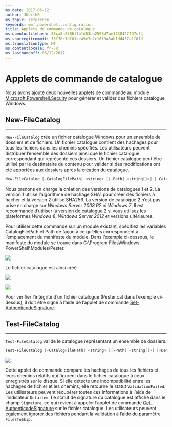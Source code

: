 ```yaml
---
ms.date: 2017-06-12
author: JKeithB
ms.topic: reference
keywords: wmf,powershell,configuration
title: Applets de commande de catalogue
ms.openlocfilehash: 88ca8a3366f7b1d83ba2596d7ae1230427797cf4
ms.sourcegitcommit: 75f70c7df01eea5e7a2c16f9a3ab1dd437a1f8fd
ms.translationtype: HT
ms.contentlocale: fr-FR
ms.lasthandoff: 06/12/2017
---
```

<a id="catalog-cmdlets" class="xliff"></a>
# Applets de commande de catalogue  

Nous avons ajouté deux nouvelles applets de commande au module [Microsoft.Powershell.Secuity](https://technet.microsoft.com/en-us/library/hh847877.aspx) pour générer et valider des fichiers catalogue Windows.  

<a id="new-filecatalog" class="xliff"></a>
## New-FileCatalog 
--------------------------------

`New-FileCatalog` crée un fichier catalogue Windows pour un ensemble de dossiers et de fichiers. Un fichier catalogue contient des hachages pour tous les fichiers dans les chemins spécifiés. Les utilisateurs peuvent distribuer l’ensemble des dossiers ainsi que le fichier catalogue correspondant qui représente ces dossiers. Un fichier catalogue peut être utilisé par le destinataire du contenu pour valider si des modifications ont été apportées aux dossiers après la création du catalogue.    

```PowerShell
New-FileCatalog [-CatalogFilePath] <string> [[-Path] <string[]>] [-CatalogVersion <int>] [-WhatIf] [-Confirm] [<CommonParameters>]
```
Nous prenons en charge la création des versions de catalogues 1 et 2. La version 1 utilise l’algorithme de hachage SHA1 pour créer des fichiers à hacher et la version 2 utilise SHA256. La version de catalogue 2 n’est pas prise en charge sur *Windows Server 2008 R2* ni *Windows 7*. Il est recommandé d’utiliser la version de catalogue 2 si vous utilisez les plateformes *Windows 8*, *Windows Server 2012* et versions ultérieures.  

Pour utiliser cette commande sur un module existant, spécifiez les variables CatalogFilePath et Path de façon à ce qu’elles correspondent à l’emplacement du manifeste du module. Dans l’exemple ci-dessous, le manifeste du module se trouve dans C:\Program Files\Windows PowerShell\Modules\Pester. 

![](../images/NewFileCatalog.jpg)

Le fichier catalogue est ainsi créé. 

![](../images/CatalogFile1.jpg)  

![](../images/CatalogFile2.jpg) 

Pour vérifier l’intégrité d’un fichier catalogue (Pester.cat dans l’exemple ci-dessus), il doit être signé à l’aide de l’applet de commande [Set-AuthenticodeSignature](https://technet.microsoft.com/library/hh849819.aspx).   


<a id="test-filecatalog" class="xliff"></a>
## Test-FileCatalog 
--------------------------------

`Test-FileCatalog` valide le catalogue représentant un ensemble de dossiers. 

```PowerShell
Test-FileCatalog [-CatalogFilePath] <string> [[-Path] <string[]>] [-Detailed] [-FilesToSkip <string[]>] [-WhatIf] [-Confirm] [<CommonParameters>]
```

![](../images/TestFileCatalog.jpg)

Cette applet de commande compare les hachages de tous les fichiers et leurs chemins relatifs qui figurent dans le fichier catalogue à ceux enregistrés sur le disque. Si elle détecte une incompatibilité entre les hachages de fichier et les chemins, elle retourne le statut `ValidationFailed`. Les utilisateurs peuvent récupérer toutes ces informations à l’aide de l’indicateur `Detailed`. Le statut de signature du catalogue est affiché dans le champ `Signature`, ce qui revient à appeler l’applet de commande [Get-AuthenticodeSignature](https://technet.microsoft.com/en-us/library/hh849805.aspx) sur le fichier catalogue. Les utilisateurs peuvent également ignorer des fichiers pendant la validation à l’aide du paramètre `FilesToSkip`. 

